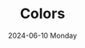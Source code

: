 ---
date:
- 2024-06-10 Monday
coverimage: ../assets/lists_icon_1710524790703_0.jpg
description: Serves as a reference for the color palette available for wonyoungjang.org
title: Colors
layout: colors
---